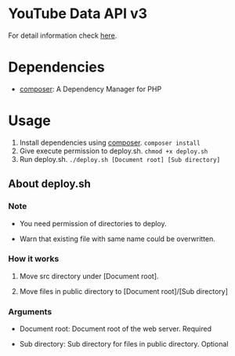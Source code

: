 # YouTube Data API v3

For detail information check [here](https://developers.google.com/youtube/v3/docs/videos/list).

# Dependencies

- [composer](https://getcomposer.org/): A Dependency Manager for PHP

# Usage

1. Install dependencies using [composer](https://getcomposer.org/). `composer install`
2. Give execute permission to deploy.sh. `chmod +x deploy.sh`
3. Run deploy.sh. `./deploy.sh [Document root] [Sub directory]`

## About deploy.sh

### Note

- You need permission of directories to deploy.

- Warn that existing file with same name could be overwritten.

### How it works

1. Move src directory under [Document root].

2. Move files in public directory to [Document root]/[Sub directory]

### Arguments

- Document root: Document root of the web server. Required

- Sub directory: Sub directory for files in public directory. Optional
